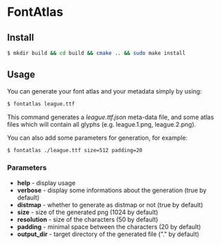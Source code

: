 FontAtlas
==========

Install
-------

```sh
$ mkdir build && cd build && cmake .. && sudo make install
```

Usage
-----

You can generate your font atlas and your metadata simply by using:

```sh
$ fontatlas league.ttf
````

This command generates a _league.ttf.json_ meta-data file, and some atlas files which will contain all glyphs (e.g. league.1.png, league.2.png).

You can also add some parameters for generation, for example:

```sh
$ fontatlas ./league.ttf size=512 padding=20
```

### Parameters

- __help__ - display usage
- __verbose__ - display some informations about the generation (true by default)
- __distmap__ - whether to generate as distmap or not (true by default)
- __size__ - size of the generated png (1024 by default)
- __resolution__ - size of the characters (50 by default)
- __padding__ - minimal space between the characters (20 by default)
- __output_dir__ - target directory of the generated file ("." by default)
